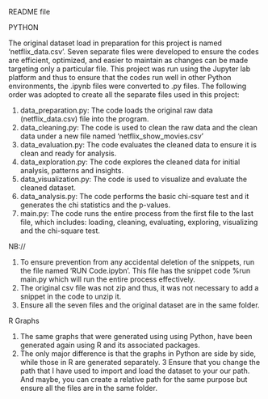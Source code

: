 README file

PYTHON

The original dataset load in preparation for this project is named ‘netflix_data.csv’. Seven separate files were developed to ensure the codes are efficient, optimized, and easier to maintain as changes can be made targeting only a particular file. This project was run using the Jupyter lab platform and thus to ensure that the codes run well in other Python environments, the .ipynb files were converted to .py files.
The following order was adopted to create all the separate files used in this project:

1.	data_preparation.py: The code loads the original raw data (netflix_data.csv) file into the program.
2.	data_cleaning.py: The code is used to clean the raw data and the clean data under a new file named ‘netflix_show_movies.csv’
3.	data_evaluation.py: The code evaluates the cleaned data to ensure it is clean and ready for analysis.
4.	data_exploration.py: The code explores the cleaned data for initial analysis, patterns and insights.
5.	data_visualization.py: The code is used to visualize and evaluate the cleaned dataset.
6.	data_analysis.py: The code performs the basic chi-square test and it generates the chi statistics and the p-values.
7.	main.py: The code runs the entire process from the first file to the last file, which includes: loading, cleaning, evaluating, exploring, visualizing and the chi-square test.

NB://
1.	To ensure prevention from any accidental deletion of the snippets, run the file named ‘RUN Code.ipybn’. This file has the snippet code %run main.py which will run the entire process effectively.
2. 	The original csv file was not zip and thus, it was not necessary to add a snippet in the code to unzip it.
3. 	Ensure all the seven files and the original dataset are in the same folder.

R Graphs
1.	The same graphs that were generated using using Python, have been generated again using R  and its associated packages. 
2.	The only major difference is that the graphs in Python are side by side, while those in R are generated separately.
3	Ensure that you change the path that I have used to import and load the dataset to your our path. And maybe, you can create a relative path for the same purpose but ensure all the files are in the same folder.
